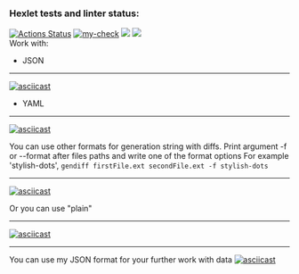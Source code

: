 ### Hexlet tests and linter status:
[![Actions Status](https://github.com/DanilCrazy99/fullstack-javascript-project-46/workflows/hexlet-check/badge.svg)](https://github.com/DanilCrazy99/fullstack-javascript-project-46/actions)
[![my-check](https://github.com/DanilCrazy99/fullstack-javascript-project-46/actions/workflows/my-check.yml/badge.svg)](https://github.com/DanilCrazy99/fullstack-javascript-project-46/actions/workflows/my-check.yml)
<a href="https://codeclimate.com/github/DanilCrazy99/fullstack-javascript-project-46/maintainability"><img src="https://api.codeclimate.com/v1/badges/3666d54fb560475fae00/maintainability" /></a>
<a href="https://codeclimate.com/github/DanilCrazy99/fullstack-javascript-project-46/test_coverage"><img src="https://api.codeclimate.com/v1/badges/3666d54fb560475fae00/test_coverage" /></a>
<br>
Work with:
- JSON
___
[![asciicast](https://asciinema.org/a/wDZepp08ZKsxqzXYcC82ATpVf.svg)](https://asciinema.org/a/wDZepp08ZKsxqzXYcC82ATpVf)
- YAML
___
[![asciicast](https://asciinema.org/a/JzBUs1XaJZJg0auaD6tx70hYh.svg)](https://asciinema.org/a/JzBUs1XaJZJg0auaD6tx70hYh)

You can use other formats for generation string with diffs.
Print argument -f or --format after files paths and write one of the format options
For example 'stylish-dots', `gendiff firstFile.ext secondFile.ext -f stylish-dots`
___
[![asciicast](https://asciinema.org/a/nkHM9KwYr7dQfc0MO6CbRFlOx.svg)](https://asciinema.org/a/nkHM9KwYr7dQfc0MO6CbRFlOx)

Or you can use "plain"
___
[![asciicast](https://asciinema.org/a/Dgcrh0oxFvBq2mswk4Ba1bhr4.svg)](https://asciinema.org/a/Dgcrh0oxFvBq2mswk4Ba1bhr4)
___

You can use my JSON format for your further work with data
[![asciicast](https://asciinema.org/a/EYiySL6zf7Tky0gjP5EOoKDGm.svg)](https://asciinema.org/a/EYiySL6zf7Tky0gjP5EOoKDGm)
